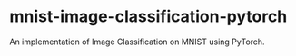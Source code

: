 # mnist-image-classification-pytorch
An implementation of Image Classification on MNIST using PyTorch.
